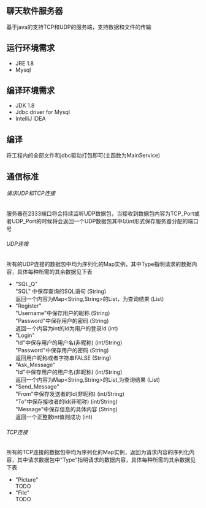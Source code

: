 ## 聊天软件服务器
基于java的支持TCP和UDP的服务端，支持数据和文件的传输
## 运行环境需求
* JRE 1.8
* Mysql
## 编译环境需求
* JDK 1.8
* Jdbc driver for Mysql
* IntelliJ IDEA
## 编译
将工程内的全部文件和jdbc驱动打包即可(主函数为MainService)
## 通信标准
###### 请求UDP和TCP连接
服务器在2333端口将会持续监听UDP数据包，当接收到数据包内容为TCP_Port或者UDP_Port的时候将会返回一个UDP数据包其中以int形式保存服务器分配的端口号
###### UDP连接
所有的UDP连接的数据包中均为序列化的Map实例，其中Type指明请求的数据内容，具体每种所需的其余数据见下表  
* "SQL_Q"   
  "SQL" 中保存查询的SQL语句 (String)  
  返回一个内容为Map<String,String>的List，为查询结果 (List)
* "Register"  
  "Username"中保存用户的昵称 (String)  
  "Password"中保存用户的密码 (String)  
  返回一个内容为int的Id为用户的登录Id (int)
* "Login"  
  "Id"中保存用户的用户名(非昵称) (int/String)  
  "Password"中保存用户的密码 (String)  
  返回用户昵称或者字符串FALSE (String)  
* "Ask_Message"  
  "Id"中保存用户的用户名(非昵称) (int/String)  
  返回一个内容为Map<String,String>的List,为查询结果 (List)
* "Send_Message"  
  "From"中保存发送者的Id(非昵称) (int/String)  
  "To"中保存接收者的Id(非昵称) (int/String)  
  "Message"中保存信息的具体内容 (String)  
  返回一个正整数int值则成功 (int)
###### TCP连接
所有的TCP连接的数据包中均为序列化的Map实例，返回为请求内容的序列化内容，其中请求数据包中"Type"指明请求的数据内容，具体每种所需的其余数据见下表  
* "Picture"  
  TODO
* "File"  
  TODO
